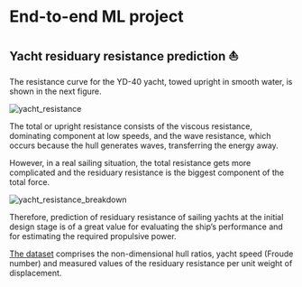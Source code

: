 # End-to-end ML project

## Yacht residuary resistance prediction ⛵

The resistance curve for the YD-40 yacht, towed upright in smooth water, is shown in the next figure.

![yacht_resistance](https://user-images.githubusercontent.com/94038478/181022449-5e586634-cbeb-4fa3-baf3-a906fffe63a6.PNG)

The total or upright resistance consists of the viscous resistance, dominating component at low speeds, and the wave resistance, which occurs because the hull generates waves, transferring the energy away.

However, in a real sailing situation, the total resistance gets more complicated and the residuary resistance is the biggest component of the total force.

![yacht_resistance_breakdown](https://user-images.githubusercontent.com/94038478/181024088-35cc81c7-0001-4753-9dcb-6eaf6e949ee7.PNG)

Therefore, prediction of residuary resistance of sailing yachts at the initial design stage is of a great value for evaluating the ship’s performance and for estimating the required propulsive power.

[The dataset](http://archive.ics.uci.edu/ml/datasets/Yacht+Hydrodynamics) comprises the non-dimensional hull ratios, yacht speed (Froude number) and measured values of the residuary resistance per unit weight of displacement.
